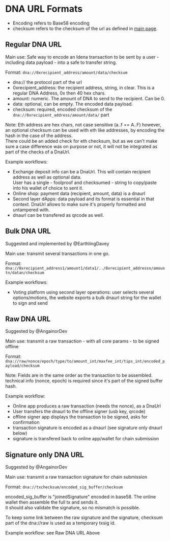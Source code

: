# DNA URL Formats

- Encoding refers to Base58 encoding
- checksum refers to the checksum of the url as defined in [main page](Readme.md#Checksum).

## Regular DNA URL

Main use: Safe way to encode an Idena transaction to be sent by a user - including data payload - into a safe to transfer string.

Format: `dna://0xrecipient_address/amount/data/checksum`

- dna:// the protocol part of the url
- 0xrecipient_address: the recipient address, string, in clear. This is a regular DNA Address, 0x then 40 hex chars.  
- amount: numeric. The amount of DNA to send to the recipient. Can be 0.
- data: optional, can be empty. The encoded data payload. 
- checksum: required, encoded checksum of the `dna://0xrecipient_address/amount/data/` part

Note: Eth address are hex chars, not case sensitive (a..f == A..F) however, an optional checksum can be used with eth like addresses, by encoding the hash in the case of the address.  
There could be an added check for eth checksum, but as we can't make sure a case difference was on purpose or not, it will not be integrated as part of the checks of a DnaUrl.

Example workflows:

- Exchange deposit info can be a DnaUrl. This will contain recipient address as well as optional data.   
User has a single - foolproof and checksumed - string to copy/paste into his wallet of choice to sent it.
- Online shop: payment data (recipient, amount, data) is a dnaurl 
- Second layer dApps: data payload and its format is essential in that context. DnaUrl allows to make sure it's properly formatted and untampered with.
- dnaurl can be transfered as qrcode as well.


## Bulk DNA URL

Suggested and implemented by @EarthlingDavey

Main use: transmit several transactions in one go.

Format: `dna://0xrecipient_address1/amount1/data1/../0xrecipient_addressn/amountn/datan/checksum`

Example workflows:

- Voting platform using second layer operations: user selects several options/motions, the website exports a bulk dnaurl string for the wallet to sign and send


## Raw DNA URL

Suggested by @AngainorDev

Main use: transmit a raw transaction - with all core params - to be signed offline

Format: `dna://raw/nonce/epoch/type/to/amount_int/maxfee_int/tips_int/encoded_payload/checksum`

Note: Fields are in the same order as the transaction to be assembled.  
technical info (nonce, epoch) is required since it's part of the signed buffer hash.

Example workflow:  
- Online app produces a raw transaction (needs the nonce), as a DnaUrl
- User transfers the dnaurl to the offline signer (usb key, qrcode)
- offline signer app displays the transaction to be signed, asks for confirmation
- transaction signature is encoded as a dnaurl (see signature only dnaurl below)
- signature is transfered back to online app/wallet for chain submission

## Signature only DNA URL

Suggested by @AngainorDev

Main use: transmit a raw transaction signature for chain submission

Format: `dna://txchecksum/encoded_sig_buffer/checksum`

encoded_sig_buffer is "joinedSignature" encoded in base58. The online wallet then assemble the full tx and sends it.  
it should also validate the signature, so no mismatch is possible.

To keep some link between the raw signature and the signature, checksum part of the dna://raw is used as a temporary txsig id.

Example workflow:  see Raw DNA URL Above
